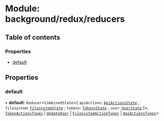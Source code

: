 # Module: background/redux/reducers

## Table of contents

### Properties

- [default](../wiki/background.redux.reducers#default)

## Properties

### default

• **default**: `Reducer`<`CombinedState`<{ `apiActions`: [`ApiActionsState`](../wiki/background.redux.actions.apiActionsTypes.ApiActionsState) ; `filesystem`: [`FilesystemState`](../wiki/background.redux.actions.filesystemTypes.FilesystemState) ; `tokens`: [`TokensState`](../wiki/background.redux.actions.tokenTypes.TokensState) ; `user`: [`UserState`](../wiki/background.redux.actions.userTypes.UserState)  }\>, [`TokenActionsTypes`](../wiki/background.redux.actions.tokenTypes#tokenactionstypes) \| [`UpdateUser`](../wiki/background.redux.actions.userTypes.UpdateUser) \| [`FilesystemActionTypes`](../wiki/background.redux.actions.filesystemTypes#filesystemactiontypes) \| [`ApiActionsTypes`](../wiki/background.redux.actions.apiActionsTypes#apiactionstypes)\>
